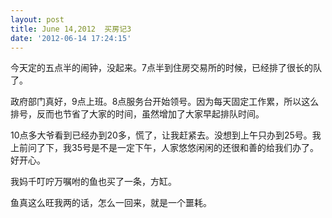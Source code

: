```yaml
---
layout: post
title: June 14,2012  买房记3
date: '2012-06-14 17:24:15'
---
```



 今天定的五点半的闹钟，没起来。7点半到住房交易所的时候，已经排了很长的队了。

 政府部门真好，9点上班。8点服务台开始领号。因为每天固定工作累，所以这么排号，反而也节省了大家的时间，虽然增加了大家早起排队时间。

 10点多大爷看到已经办到20多，慌了，让我赶紧去。没想到上午只办到25号。我上前问了下，我35号是不是一定下午，人家悠悠闲闲的还很和善的给我们办了。好开心。

 我妈千叮咛万嘱咐的鱼也买了一条，方缸。

 鱼真这么旺我两的话，怎么一回来，就是一个噩耗。


